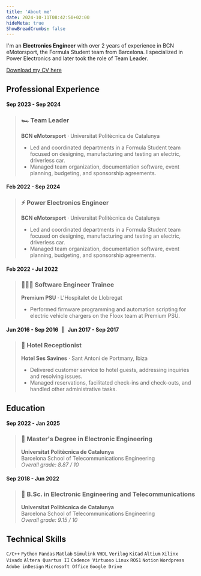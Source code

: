 ```yaml
---
title: 'About me'
date: 2024-10-11T08:42:50+02:00
hideMeta: true
ShowBreadCrumbs: false
---
```


I'm an **Electronics Engineer** with over 2 years of experience in BCN eMotorsport, the Formula Student team from Barcelona. I specialized in Power Electronics and later took the role of Team Leader.

[Download my CV here](cv_XicuMarí.pdf)

<!-- {{< figure src="elephant.jpg" title="An elephant at sunset" >}} -->

## Professional Experience

#### Sep 2023 - Sep 2024
> ### 🏎️ Team Leader
> **BCN eMotorsport** · Universitat Politècnica de Catalunya 
> - Led and coordinated departments in a Formula Student team focused on designing, manufacturing and testing an electric, driverless car.
> - Managed team organization, documentation software, event planning, budgeting, and sponsorship agreements.

#### Feb 2022 - Sep 2024
> ### ⚡ Power Electronics Engineer
> **BCN eMotorsport** · Universitat Politècnica de Catalunya 
> - Led and coordinated departments in a Formula Student team focused on designing, manufacturing and testing an electric, driverless car.
> - Managed team organization, documentation software, event planning, budgeting, and sponsorship agreements.

#### Feb 2022 - Jul 2022
> ### 🧑🏻‍💻 Software Engineer Trainee
> **Premium PSU** · L'Hospitalet de Llobregat
> - Performed firmware programming and automation scripting for electric vehicle chargers on the Floox team at Premium PSU.

#### Jun 2016 - Sep 2016 &nbsp; | &nbsp; Jun 2017 - Sep 2017
> ### 🏨 Hotel Receptionist
> **Hotel Ses Savines** · Sant Antoni de Portmany, Ibiza
> - Delivered customer service to hotel guests, addressing inquiries and resolving issues.
> - Managed reservations, facilitated check-ins and check-outs, and handled other administrative tasks.

## Education

#### Sep 2022 - Jan 2025
> ### 📃 Master's Degree in Electronic Engineering
> **Universitat Politècnica de Catalunya** \
> Barcelona School of Telecommunications Engineering \
> *Overall grade: 8.87 / 10*

#### Sep 2018 - Jun 2022
> ### 📃 B.Sc. in Electronic Engineering and Telecommunications
> **Universitat Politècnica de Catalunya** \
> Barcelona School of Telecommunications Engineering \
> *Overall grade: 9.15 / 10*

## Technical Skills

`C/C++` `Python` `Pandas` `Matlab` `Simulink` `VHDL` `Verilog` `KiCad` `Altium` `Xilinx Vivado` `Altera Quartus II` `Cadence Virtuoso` `Linux` `ROS1` `Notion` `Wordpress` `Adobe inDesign` `Microsoft Office` `Google Drive`